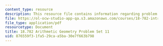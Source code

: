 ```yaml
---
content_type: resource
description: This resource file contains information regarding problem set 11.
file: https://ol-ocw-studio-app-qa.s3.amazonaws.com/courses/18-782-introduction-to-arithmetic-geometry-fall-2013/876559f31fa529caa5ba30e7f663b798_MIT18_782F13_pset11.pdf
file_type: application/pdf
resourcetype: Document
title: 18.782 Arithmetic Geometry Problem Set 11
uid: 876559f3-1fa5-29ca-a5ba-30e7f663b798
---
```

